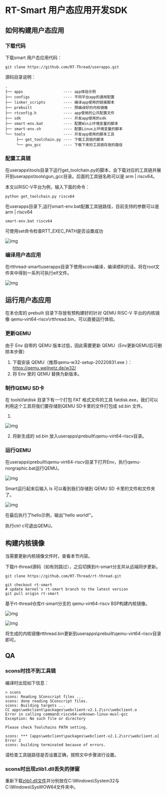 # RT-Smart 用户态应用开发SDK

## 如何构建用户态应用

### 下载代码

下载smart 用户态应用代码：

```
git clone https://github.com/RT-Thread/userapps.git
```

源码目录说明：

```
.
├── apps                  ---- app体验示例
├── configs               ---- 不同平台app的通用配置
├── linker_scripts        ---- 编译app使用的链接脚本
├── prebuilt              ---- 预编译好的内核镜像
├── rtconfig.h            ---- app使用的公共配置文件
├── sdk                   ---- 开发app使用的sdk
├── smart-env.bat         ---- 配置Win上环境变量的脚本
├── smart-env.sh          ---- 配置Linux上环境变量的脚本
└── tools                 ---- 开发app使用的脚本工具
     ├── get_toolchain.py ---- 下载工具链的脚本
     └── gnu_gcc          ---- 下载下来的工具链存放的路径
```

### 配置工具链

在userapps\tools目录下运行get_toolchain.py的脚本，会下载对应的工具链并展开到userapps\tools\gun_gcc目录。后面的工具链名称可以是 arm | riscv64。

本文以RISC-V平台为例，输入下面的命令：

```
python get_toolchain.py riscv64
```

在userapps目录下,运行smart-env.bat配置工具链路径，目前支持的参数可以是 arm | riscv64

```
smart-env.bat riscv64
```

可使用set命令检查RTT_EXEC_PATH是否设置成功

![img](figures/set.png)

### 编译用户态应用

在rtthread-smart\userapps目录下使用scons编译，编译顺利的话，将在root文件夹中得到一系列可执行elf文件。

![img](figures/build_app.png)

## 运行用户态应用

在本仓库的 prebuilt 目录下存放有预构建好的针对 QEMU RISC-V 平台的内核镜像 qemu-virt64-riscv\rtthread.bin，可以直接运行体验。

### 更新QEMU

由于 Env 自带的 QEMU 版本过低，因此需要更新 QEMU（Env更新QEMU后可删除本步骤）

1. 下载安装 QEMU（推荐qemu-w32-setup-20220831.exe ）：https://qemu.weilnetz.de/w32/
2. 将 Env 里的 QEMU 替换为新版本。

### 制作QEMU SD卡

在 tools\fatdisk 目录下有一个打包 FAT 格式文件的工具 fatdisk.exe，我们可以利用这个工具将我们要存储到QEMU SD卡里的文件打包成 sd.bin 文件。

1. 

![img](figures/build_sd1.png)

2. 将新生成的 sd.bin 放入userapps\prebuilt\qemu-virt64-riscv目录。

### 运行QEMU

在userapps\prebuilt\qemu-virt64-riscv目录下打开Env，执行qemu-norgraphic.bat运行QEMU。

![img](figures/qemu_run.png)

Smart运行起来后输入 ls 可以看到我们存储到 QEMU SD 卡里的文件和文件夹了。

![img](figures/qemu_run2.png)

在最后执行了hello示例，输出"hello world!"。

执行ctrl c可退出QEMU。

## 构建内核镜像

当需要更新内核镜像文件时，查看本节内容。

下载rt-thread源码（如有则跳过），之后切换到rt-smart分支并从远端同步更新。

```
git clone https://github.com/RT-Thread/rt-thread.git

git checkout rt-smart
# update kernel's rt-smart branch to the latest version
git pull origin rt-smart
```

基于rt-thread仓库rt-smart分支的 qemu-virt64-riscv BSP构建内核镜像。

![img](figures/build_kernel1.png)

![img](figures/build_kernel2.png)

将生成的内核镜像rtthread.bin更新到userapps\prebuilt\qemu-virt64-riscv目录即可。

## QA

### scons时找不到工具链

编译时出现如下信息：

```
> scons
scons: Reading SConscript files ...
scons: done reading SConscript files.
scons: Building targets ...
CC apps\webclient\packages\webclient-v2.1.2\src\webclient.o
Error in calling command:riscv64-unknown-linux-musl-gcc
Exception: No such file or directory

Please check Toolchains PATH setting.

scons: *** [apps\webclient\packages\webclient-v2.1.2\src\webclient.o] Error 2
scons: building terminated because of errors.
```

请检查工具链路径是否设置正确，按照文中步骤进行设置。

### scons时出现zlib1.dll丢失的弹窗

重新下载[zlib1.dll文件](https://www.dlldownloader.com/zlib1-dll/)并分别放在C:\Windows\System32与C:\Windows\SysWOW64文件夹中。